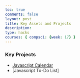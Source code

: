 ```yaml
---
toc: true
comments: false
layout: post
title: Key Assets and Projects
description: 
type: hacks
courses: { compsci: {week: 17} }
---
```

### Key Projects
- [Javascript Calendar](https://aidenk1.github.io/Notebook//2023/10/20/calendar.html)
- [Javascript To-Do List]
